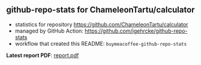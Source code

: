 ## github-repo-stats for ChameleonTartu/calculator

- statistics for repository https://github.com/ChameleonTartu/calculator
- managed by GitHub Action: https://github.com/jgehrcke/github-repo-stats
- workflow that created this README: `buymeacoffee-github-repo-stats`

**Latest report PDF**: [report.pdf](https://github.com/ChameleonTartu/buymeacoffee-github-repo-stats/raw/github-repo-stats/ChameleonTartu/calculator/latest-report/report.pdf)

